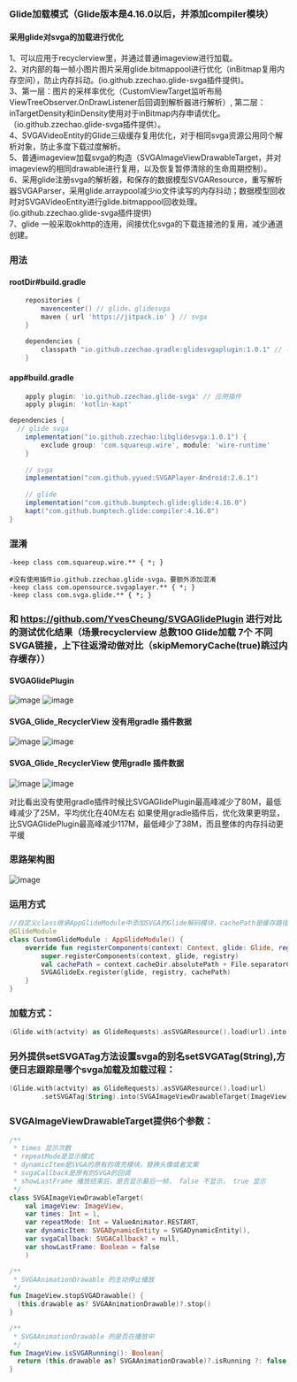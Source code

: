 ### Glide加载模式（Glide版本是4.16.0以后，并添加compiler模块）

#### 采用glide对svga的加载进行优化  
  1、可以应用于recyclerview里，并通过普通imageview进行加载。</br>
  2、对内部的每一帧小图片图片采用glide.bitmappool进行优化（inBitmap复用内存空间），防止内存抖动。(io.github.zzechao.glide-svga插件提供)。</br>
  3、第一层：图片的采样率优化（CustomViewTarget监听布局ViewTreeObserver.OnDrawListener后回调到解析器进行解析）, 第二层：inTargetDensity和inDensity使用对于inBitmap内存申请优化。（io.github.zzechao.glide-svga插件提供）。</br>
  4、SVGAVideoEntity的Glide三级缓存复用优化，对于相同svga资源公用同个解析对象，防止多度下载过度解析。</br>
  5、普通imageview加载svga的构造（SVGAImageViewDrawableTarget，并对imageview的相同drawable进行复用，以及恢复暂停清除的生命周期控制）。</br>
  6、采用glide注册svga的解析器，和保存的数据模型SVGAResource，重写解析器SVGAParser，采用glide.arraypool减少io文件读写的内存抖动；数据模型回收时对SVGAVideoEntity进行glide.bitmappool回收处理。(io.github.zzechao.glide-svga插件提供)</br>
  7、glide 一般采取okhttp的连用，间接优化svga的下载连接池的复用，减少通道创建。</br>

### 用法 
#### rootDir#build.gradle
```groovy
    repositories {
        mavencenter() // glide、glidesvga
        maven { url 'https://jitpack.io' } // svga
    }

    dependencies {
        classpath "io.github.zzechao.gradle:glidesvgaplugin:1.0.1" // 导入插件和对应版本
    }
```
#### app#build.gradle
```groovy
    apply plugin: 'io.github.zzechao.glide-svga' // 应用插件
    apply plugin: 'kotlin-kapt'

dependencies {
  // glide svga
    implementation("io.github.zzechao:libglidesvga:1.0.1") {
        exclude group: 'com.squareup.wire', module: 'wire-runtime'
    }
  
    // svga
    implementation("com.github.yyued:SVGAPlayer-Android:2.6.1")
  
    // glide
    implementation("com.github.bumptech.glide:glide:4.16.0")
    kapt("com.github.bumptech.glide:compiler:4.16.0")
}
```

### 混淆

```ignorelang
-keep class com.squareup.wire.** { *; }

#没有使用插件io.github.zzechao.glide-svga，要额外添加混淆
-keep class com.opensource.svgaplayer.** { *; }
-keep class com.svga.glide.** { *; }
```

### 和 https://github.com/YvesCheung/SVGAGlidePlugin 进行对比的测试优化结果（场景recyclerview 总数100 Glide加载 7个 不同SVGA链接，上下往返滑动做对比（skipMemoryCache(true)跳过内存缓存））
#### SVGAGlidePlugin
![image](https://github.com/zzechao/svgaplayer-android-glide_feature/blob/master/glidesvgaplugin_low.png)
![image](https://github.com/zzechao/svgaplayer-android-glide_feature/blob/master/glidesvgaplugin_top.png)

#### SVGA_Glide_RecyclerView 没有用gradle 插件数据
![image](https://github.com/zzechao/svgaplayer-android-glide_feature/blob/master/glidesvgame_low.png)
![image](https://github.com/zzechao/svgaplayer-android-glide_feature/blob/master/glidesvgame_top.png)

#### SVGA_Glide_RecyclerView 使用gradle 插件数据
![image](https://github.com/zzechao/svgaplayer-android-glide_feature/blob/master/glidesvgame_gradle_low.png)
![image](https://github.com/zzechao/svgaplayer-android-glide_feature/blob/master/glidesvgame_gradle_top.png)

对比看出没有使用gradle插件时候比SVGAGlidePlugin最高峰减少了80M，最低峰减少了25M，平均优化在40M左右
如果使用gradle插件后，优化效果更明显，比SVGAGlidePlugin最高峰减少117M，最低峰少了38M，而且整体的内存抖动更平缓

### 思路架构图
![image](https://github.com/zzechao/svgaplayer-android-glide_feature/blob/master/process.png)

### 运用方式

```kotlin
//自定义class继承AppGlideModule中添加SVGA的Glide解码模块，cachePath是缓存路径，是针对SVGA 1.0版本的文件缓存路径：
@GlideModule
class CustomGlideModule : AppGlideModule() {
    override fun registerComponents(context: Context, glide: Glide, registry: Registry) {
        super.registerComponents(context, glide, registry)
        val cachePath = context.cacheDir.absolutePath + File.separatorChar + "glide-svga"
        SVGAGlideEx.register(glide, registry, cachePath)
    }
}
```

### 加载方式：
```kotlin
(Glide.with(actvity) as GlideRequests).asSVGAResource().load(url).into(SVGAImageViewDrawableTarget(ImageView))
```

### 另外提供setSVGATag方法设置svga的别名setSVGATag(String),方便日志跟踪是哪个svga加载及加载过程：
```kotlin
(Glide.with(actvity) as GlideRequests).asSVGAResource().load(url)
        .setSVGATag(String).into(SVGAImageViewDrawableTarget(ImageView))
```

### SVGAImageViewDrawableTarget提供6个参数：
```kotlin
/**
 * times 显示次数
 * repeatMode是显示模式
 * dynamicItem是SVGA的原有的填充模块，替换头像或者文案
 * svgaCallback是原有的SVGA的回调
 * showLastFrame 播放结束后，是否显示最后一帧， false 不显示， true 显示
 */
class SVGAImageViewDrawableTarget(
    val imageView: ImageView, 
    var times: Int = 1,
    var repeatMode: Int = ValueAnimator.RESTART,
    var dynamicItem: SVGADynamicEntity = SVGADynamicEntity(),
    var svgaCallback: SVGACallback? = null,
    var showLastFrame: Boolean = false
    )

/**
 * SVGAAnimationDrawable 的主动停止播放
 */
fun ImageView.stopSVGADrawable() {
  (this.drawable as? SVGAAnimationDrawable)?.stop()
}

/**
 * SVGAAnimationDrawable 的是否在播放中
 */
fun ImageView.isSVGARunning(): Boolean{
  return (this.drawable as? SVGAAnimationDrawable)?.isRunning ?: false
}
```    